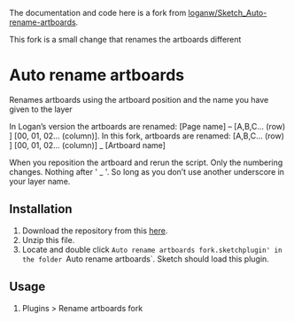 The documentation and code here is a fork from [loganw/Sketch_Auto-rename-artboards](https://github.com/loganw/Sketch_Auto-rename-artboards).

This fork is a small change that renames the artboards different 

# Auto rename artboards
Renames artboards using the artboard position and the name you have given to the layer

In Logan’s version the artboards are renamed: [Page name] – [A,B,C... (row) ] [00, 01, 02... (column)].
In this fork, artboards are renamed: [A,B,C... (row) ] [00, 01, 02... (column)] _ [Artboard name]

When you reposition the artboard and rerun the script. Only the numbering changes. Nothing after ' _ '. So long as you don’t use another underscore in your layer name.

## Installation
1. Download the repository from this [here](https://github.com/meyouwe/Sketch_Auto-rename-artboards/archive/master.zip).
2. Unzip this file.
3. Locate and double click `Auto rename artboards fork.sketchplugin' in the folder `Auto rename artboards`. Sketch should load this plugin.


## Usage
1. Plugins > Rename artboards fork
